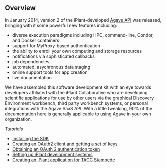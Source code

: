 Overview
--------
In January 2014, version 2 of the iPlant-developed [Agave API](http://agaveapi.co/) was released, bringing with it some powerful new features including:
* diverse execution paradigms including HPC, command-line, Condor, and Docker containers
* support for MyProxy-based authentication
* the ability to enroll your own computing and storage resources
* notifications via sophisticated callbacks
* job dependencies
* automated, asychronous data staging
* online support tools for app creation
* live documentation

We have assembled this software development kit with an eye towards developers affiliated with the iPlant Collaborative who are developing scientific applications for use by other users via the graphical Discovery Environment workbench, third party workbench systems, or personal integrations with the Agave SaaS API. With a little tweaking, 90% of the documentation here is generally applicable to using Agave in your own organization.

*Tutorials*
* [Installing the SDK](docs/install-sdk.md)
* [Creating an OAuth2 client and getting a set of keys](docs/client-create.md)
* [Obtaining an OAuth 2 authentication token](docs/set-token.md)
* [Setting up iPlant development systems](docs/iplant-systems.md)
* [Creating an iPlant application for TACC Stampede](docs/iplant-first-app.md)
